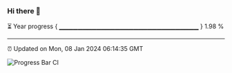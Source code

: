 ### Hi there 👋

⏳ Year progress { ▁▁▁▁▁▁▁▁▁▁▁▁▁▁▁▁▁▁▁▁▁▁▁▁▁▁▁▁▁▁ } 1.98 %

---

⏰ Updated on Mon, 08 Jan 2024 06:14:35 GMT

![Progress Bar CI](https://github.com/liununu/liununu/workflows/Progress%20Bar%20CI/badge.svg)
